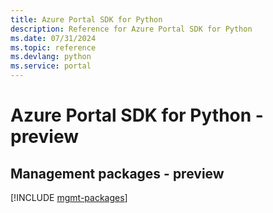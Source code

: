 ```yaml
---
title: Azure Portal SDK for Python
description: Reference for Azure Portal SDK for Python
ms.date: 07/31/2024
ms.topic: reference
ms.devlang: python
ms.service: portal
---
```

# Azure Portal SDK for Python - preview

## Management packages - preview
[!INCLUDE [mgmt-packages](portal-mgmt-index.md)]